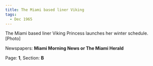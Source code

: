 ```yaml
---  
title: The Miami based liner Viking  
tags:  
  - Dec 1965  
---  
```

  
The Miami based liner Viking Princess launches her winter schedule. [Photo]  
  
Newspapers: **Miami Morning News or The Miami Herald**  
  
Page: **1**, Section: **B** 
